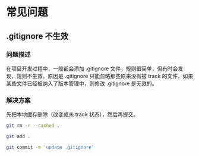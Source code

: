 # 常见问题

## .gitignore 不生效

### 问题描述

在项目开发过程中，一般都会添加 .gitignore 文件，规则很简单，但有时会发现，规则不生效。原因是 .gitignore 只能忽略那些原来没有被 track 的文件，如果某些文件已经被纳入了版本管理中，则修改 .gitignore 是无效的。

### 解决方案

先把本地缓存删除（改变成未 track 状态），然后再提交。

``` bash
git rm -r --cached .

git add .

git commit -m 'update .gitignore'
```
